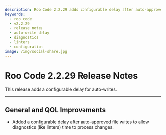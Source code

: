 ```yaml
---
description: Roo Code 2.2.29 adds configurable delay after auto-approved file writes, allowing diagnostics and linters time to process.
keywords:
  - roo code
  - v2.2.29
  - release notes
  - auto-write delay
  - diagnostics
  - linters
  - configuration
image: /img/social-share.jpg
---
```


# Roo Code 2.2.29 Release Notes

This release adds a configurable delay for auto-writes.

---

## General and QOL Improvements

*   Added a configurable delay after auto-approved file writes to allow diagnostics (like linters) time to process changes.